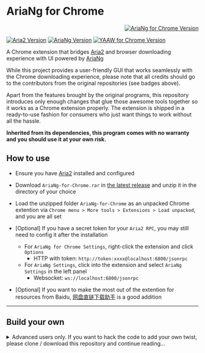 # AriaNg for Chrome

<p align="right">
  <a href="https://github.com/pingshunhuangalex/ariang-for-chrome/releases/latest"><img alt="AriaNg for Chrome Version" src="https://img.shields.io/badge/AriaNg%20for%20Chrome-v1.0.0-brightgreen" /></a>
</p>

[![Aria2 Version](https://img.shields.io/badge/Aria2-v1.36.0-lightgrey)](https://github.com/aria2/aria2) [![AriaNg Version](https://img.shields.io/badge/AriaNg-v1.2.3-blue)](https://github.com/mayswind/AriaNg) [![YAAW for Chrome Version](https://img.shields.io/badge/YAAW%20for%20Chrome-v0.2.3-orange)](https://github.com/acgotaku/YAAW-for-Chrome)

A Chrome extension that bridges [Aria2] and browser downloading experience with UI powered by [AriaNg]

While this project provides a user-friendly GUI that works seamlessly with the Chrome downloading experience, please note that all credits should go to the contributors from the original repositories (see badges above).

Apart from the features brought by the original programs, this repository introduces only enough changes that glue those awesome tools together so it works as a Chrome extension properly. The extension is shipped in a ready-to-use fashion for consumers who just want things to work without all the hassle.

**Inherited from its dependencies, this program comes with no warranty and you should use it at your own risk.**

## How to use

- Ensure you have [Aria2] installed and configured

- Download `AriaNg-for-Chrome.rar` in [the latest release] and unzip it in the directory of your choice

- Load the unzipped folder `AriaNg-for-Chrome` as an unpacked Chrome extention via `Chrome menu > More tools > Extensions > Load unpacked`, and you are all set

- [Optional] If you have a secret token for your `Aria2 RPC`, you may still need to config it after the installation
  - For `AriaNg for Chrome Settings`, right-click the extension and click `Options`
    - HTTP with token: `http://token:xxxx@localhost:6800/jsonrpc`
  - For `AriaNg Settings`, click into the extension and select `AriaNg Settings` in the left panel
    - Websocket: `ws://localhost:6800/jsonrpc`

- [Optional] If you want to make the most out of the extention for resources from Baidu, [网盘直链下载助手] is a good addition

---

## Build your own

<details>
  <summary>Advanced users only. If you want to hack the code to add your own twist, please clone / download this repository and continue reading...</summary>

### Prerequisites

- Install [Chocolatey]

- Install [Aria2] and finish all configurations

- Install [Nodist] or any `Node` version manager of your choice

```console
choco install nodist
```

- Ensure `Nodist` is in your system path (`C:\Program Files (x86)\Nodist\bin` for Windows)

- Install `Node 11` and `Node 14`

```console
nodist add 11
```

```console
nodist add 14
```

- Set the `Node` global requirement to the "latest" version installed

```console
nodist latest
```

- Install `npm` that matches with your `Node`

```console
nodist npm match
```

- Install `Yarn`

```console
npm i -g yarn
```

- Install `Gulp`

```console
choco install gulp-cli
```

### [YAAW for Chrome]

- [Optional] Update the original repository

```console
rm -rf node_modules/ && rm -rf dist/
```

```console
git stash && git pull --recurse-submodules && git stash pop
```

- Install and build

```console
nodist env 14.17.0
```

```console
yarn
```

```console
yarn build
```

### [AriaNg]

- [Optional] Update the original repository

```console
rm -rf node_modules/ && rm -rf dist/
```

```console
git stash && git pull && git stash pop
```

- Install and build

```console
nodist env 11.13.0
```

```console
npm ci
```

```console
gulp clean build
```

- [Optional] If you run into an error complaining about missing `npx` while running `npm ci`, just install it globally

```console
npm i -g npx
```

### Assembly

- Merge all built files in `ariang/dist` into `yaaw-for-chrome/dist/yaaw` (`index.html` should be the only file that needs to be replaced)

</details>

[Aria2]: https://github.com/aria2/aria2
[AriaNg]: https://github.com/mayswind/AriaNg
[the latest release]: https://github.com/pingshunhuangalex/ariang-for-chrome/releases/latest
[网盘直链下载助手]: https://github.com/syhyz1990/baiduyun
[Chocolatey]: https://chocolatey.org/install
[Nodist]: https://github.com/nullivex/nodist
[YAAW for Chrome]: https://github.com/acgotaku/YAAW-for-Chrome
